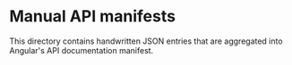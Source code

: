 # Manual API manifests

This directory contains handwritten JSON entries that are aggregated into Angular's
 API documentation manifest.
